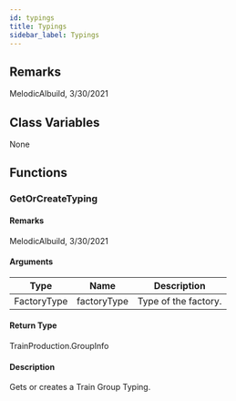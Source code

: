 ```yaml
---
id: typings
title: Typings
sidebar_label: Typings
---
```


## Remarks
MelodicAlbuild, 3/30/2021

## Class Variables
None

## Functions

### GetOrCreateTyping

#### Remarks
MelodicAlbuild, 3/30/2021

#### Arguments
| Type | Name | Description |
| --- | --- | --- | 
| FactoryType | factoryType | Type of the factory. |

#### Return Type
TrainProduction.GroupInfo

#### Description
Gets or creates a Train Group Typing.